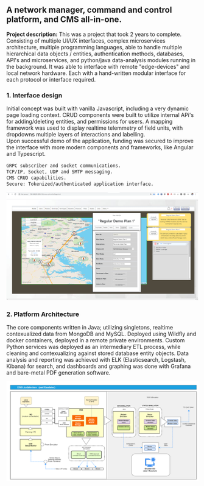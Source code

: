 ## A network manager, command and control platform, and CMS all-in-one.

**Project description:** This was a project that took 2 years to complete.  
Consisting of multiple UI/UX interfaces, complex microservices architecture, multiple programming languages, able to handle multiple hierarchical data objects / entities, authentication methods, databases, API's and microservices, and python/java data-analysis modules running in the background.
It was able to interface with remote "edge-devices" and local network hardware. Each with a hand-written modular interface for each protocol or interface required.

### 1.  Interface design
Initial concept was built with vanilla Javascript, including a very dynamic page loading context.  CRUD components were built to utilize internal APi's for adding/deleting entities, and permissions for users.   A mapping framework was used to display realtime telemmetry of field units, with dropdowns multiple layers of interactions and labelling.  
Upon successful demo of the application, funding was secured to improve the interface with more modern components and frameworks, like Angular and Typescript.

``` 
GRPC subscriber and socket communications.
TCP/IP, Socket, UDP and SMTP messaging.
CMS CRUD capabilities.
Secure: Tokenized/authenticated application interface.
```
<img class="feature" src="images/network1.png?raw=true"/>
<br>

### 2. Platform Architecture

The core components written in Java; utilizing singletons, realtime contexualized data from MongoDB and MySQL.
Deployed using Wildfly and docker containers, deployed in a remote private environments.
Custom Python services was deployed as an intermediary ETL process, while cleaning and contexualizing against stored database entity objects.
Data analysis and reporting was achieved with ELK (Elasticsearch, Logstash, Kibana) for search, and dashboards and graphing was done with Grafana and bare-metal PDF generation software.
 
<img class="feature" src="images/network2.png?raw=true"/>
<br>